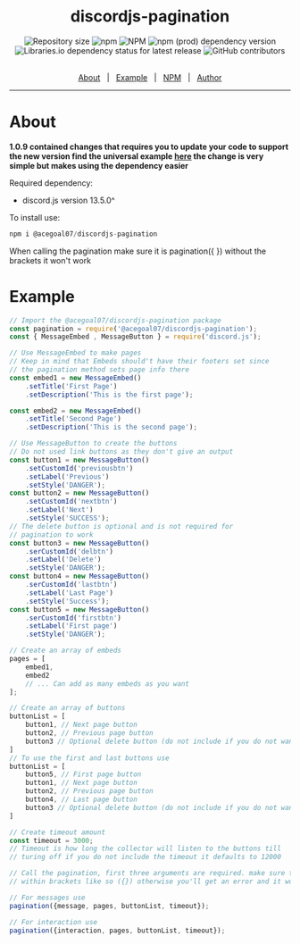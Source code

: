 <h1 align="center">discordjs-pagination</h1>
<div align="center">
    <img alt="Repository size" src="https://img.shields.io/github/repo-size/acegoal07/discordjs-pagination">
    <img alt="npm" src="https://img.shields.io/npm/v/@acegoal07/discordjs-pagination">
    <img alt="NPM" src="https://img.shields.io/npm/l/@acegoal07/discordjs-pagination">
    <img alt="npm (prod) dependency version" src="https://img.shields.io/npm/dependency-version/@acegoal07/discordjs-pagination/discord.js">
    <img alt="Libraries.io dependency status for latest release" src="https://img.shields.io/github/issues-raw/acegoal07/discordjs-pagination">
    <img alt="GitHub contributors" src="https://img.shields.io/github/contributors/acegoal07/discordjs-pagination">
</div><br>
<p align="center">
    <a href="#about">About</a> &#xa0; | &#xa0;
    <a href="#example">Example</a> &#xa0; | &#xa0;
    <a href="https://www.npmjs.com/package/@acegoal07/discordjs-pagination">NPM</a> &#xa0; | &#xa0;
    <a href="https://github.com/acegoal07" target="_blank">Author</a>
</p>

---

<h1 id="about">About</h1>

**1.0.9 contained changes that requires you to update your code to support the new version find the universal example <a href="#example">here</a> the change is very simple but makes using the dependency easier**

Required dependency: 
- discord.js version 13.5.0^

To install use:
```js
npm i @acegoal07/discordjs-pagination
```

When calling the pagination make sure it is pagination({ }) without the brackets it won't work
<h1 id="example">Example</h1>

```js
// Import the @acegoal07/discordjs-pagination package
const pagination = require('@acegoal07/discordjs-pagination');
const { MessageEmbed , MessageButton } = require('discord.js');

// Use MessageEmbed to make pages
// Keep in mind that Embeds should't have their footers set since 
// the pagination method sets page info there
const embed1 = new MessageEmbed()
    .setTitle('First Page')
    .setDescription('This is the first page');

const embed2 = new MessageEmbed()
    .setTitle('Second Page')
    .setDescription('This is the second page');

// Use MessageButton to create the buttons
// Do not used link buttons as they don't give an output
const button1 = new MessageButton()
    .setCustomId('previousbtn')
    .setLabel('Previous')
    .setStyle('DANGER');
const button2 = new MessageButton()
    .setCustomId('nextbtn')
    .setLabel('Next')
    .setStyle('SUCCESS');
// The delete button is optional and is not required for
// pagination to work
const button3 = new MessageButton()
    .serCustomId('delbtn')
    .setLabel('Delete')
    .setStyle('DANGER');
const button4 = new MessageButton()
    .serCustomId('lastbtn')
    .setLabel('Last Page')
    .setStyle('Success');
const button5 = new MessageButton()
    .serCustomId('firstbtn')
    .setLabel('First page')
    .setStyle('DANGER');

// Create an array of embeds
pages = [
	embed1,
	embed2
    // ... Can add as many embeds as you want
];

// Create an array of buttons
buttonList = [
    button1, // Next page button
    button2, // Previous page button
    button3 // Optional delete button (do not include if you do not want it)
]
// To use the first and last buttons use
buttonList = [
    button5, // First page button
    button1, // Next page button
    button2, // Previous page button
    button4, // Last page button
    button3 // Optional delete button (do not include if you do not want it)
]

// Create timeout amount 
const timeout = 3000;
// Timeout is how long the collector will listen to the buttons till
// turing off if you do not include the timeout it defaults to 12000

// Call the pagination, first three arguments are required. make sure that the arguments are 
// within brackets like so ({}) otherwise you'll get an error and it won't work

// For messages use
pagination({message, pages, buttonList, timeout});

// For interaction use
pagination({interaction, pages, buttonList, timeout});
```
